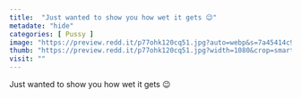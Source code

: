 ```yaml
---
title:  "Just wanted to show you how wet it gets 😉"
metadate: "hide"
categories: [ Pussy ]
image: "https://preview.redd.it/p77ohk120cq51.jpg?auto=webp&s=7a45414c9638abba2bace1c3f31e0740d8d74958"
thumb: "https://preview.redd.it/p77ohk120cq51.jpg?width=1080&crop=smart&auto=webp&s=b6fb1f15bf46b60e16ac6404343952461c59fe32"
visit: ""
---
```

Just wanted to show you how wet it gets 😉
